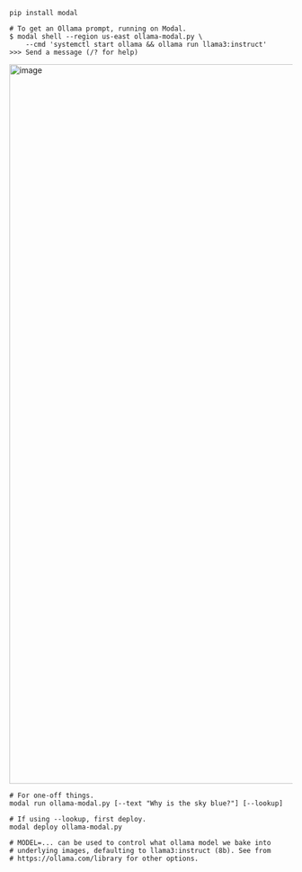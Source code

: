 


``` shell
pip install modal
```
    
    
    # To get an Ollama prompt, running on Modal.
    $ modal shell --region us-east ollama-modal.py \
        --cmd 'systemctl start ollama && ollama run llama3:instruct'
    >>> Send a message (/? for help)

<img width="1278" alt="image" src="https://github.com/irfansharif/ollama-modal/assets/10536690/197a1aa4-36f8-47b4-9efc-76bffe03896a">

    # For one-off things.
    modal run ollama-modal.py [--text "Why is the sky blue?"] [--lookup]

    # If using --lookup, first deploy.
    modal deploy ollama-modal.py

    # MODEL=... can be used to control what ollama model we bake into
    # underlying images, defaulting to llama3:instruct (8b). See from
    # https://ollama.com/library for other options.
